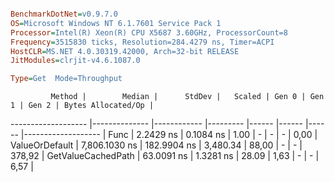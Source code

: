 ```ini

BenchmarkDotNet=v0.9.7.0
OS=Microsoft Windows NT 6.1.7601 Service Pack 1
Processor=Intel(R) Xeon(R) CPU X5687 3.60GHz, ProcessorCount=8
Frequency=3515830 ticks, Resolution=284.4279 ns, Timer=ACPI
HostCLR=MS.NET 4.0.30319.42000, Arch=32-bit RELEASE
JitModules=clrjit-v4.6.1087.0

Type=Get  Mode=Throughput  

```
             Method |        Median |      StdDev |   Scaled | Gen 0 | Gen 1 | Gen 2 | Bytes Allocated/Op |
------------------- |-------------- |------------ |--------- |------ |------ |------ |------------------- |
               Func |     2.2429 ns |   0.1084 ns |     1.00 |     - |     - |     - |               0,00 |
     ValueOrDefault | 7,806.1030 ns | 182.9904 ns | 3,480.34 | 88,00 |     - |     - |             378,92 |
 GetValueCachedPath |    63.0091 ns |   1.3281 ns |    28.09 |  1,63 |     - |     - |               6,57 |
